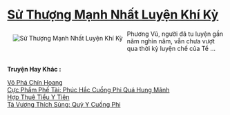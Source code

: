 <a href="https://truyenwiki.net/su-thuong-manh-nhat-luyen-khi-ky.35350/" title="Sử Thượng Mạnh Nhất Luyện Khí Kỳ"><h1>Sử Thượng Mạnh Nhất Luyện Khí Kỳ</h1></a><div style="display:table"><img align="right" style="float: left; padding: 10px;" src="https://truyenwiki.net/a/img/str/src/35350.jpg" alt="Sử Thượng Mạnh Nhất Luyện Khí Kỳ">Phương Vũ, người đã tu luyện gần năm nghìn năm, vẫn chưa vượt qua thời kỳ luyện chế của Tề ...</div><p><br><b>Truyện Hay Khác :</b></p><a href="https://truyenwiki.net/vo-pha-chin-hoang.35064/" alt="Võ Phá Chín Hoang">Võ Phá Chín Hoang</a><br/><a href="https://sangtacviet.wordpress.com/2020/10/22/cuc-pham-phe-tai-phuc-hac-cuong-phi-qua-hung-manh/" alt="Cực Phẩm Phế Tài: Phúc Hắc Cuồng Phi Quá Hung Mãnh">Cực Phẩm Phế Tài: Phúc Hắc Cuồng Phi Quá Hung Mãnh</a><br/><a href="https://github.com/nownovels/wikidich/tree/master/truyenhay/36130" alt="Hợp Thuê Tiểu Y Tiên">Hợp Thuê Tiểu Y Tiên</a><br/><a href="https://github.com/nownovels/wikidich/tree/master/truyenhay/35782" alt="Tà Vương Thích Sủng: Quỷ Y Cuồng Phi">Tà Vương Thích Sủng: Quỷ Y Cuồng Phi</a><br/>
